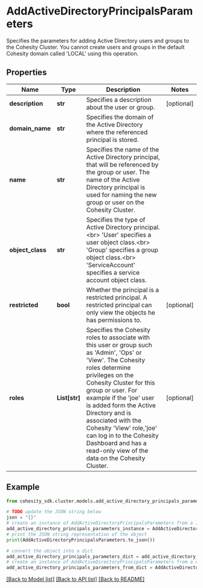 # AddActiveDirectoryPrincipalsParameters

Specifies the parameters for adding Active Directory users and groups to the Cohesity Cluster. You cannot create users and groups in the default Cohesity domain called 'LOCAL' using this operation.

## Properties

Name | Type | Description | Notes
------------ | ------------- | ------------- | -------------
**description** | **str** | Specifies a description about the user or group. | [optional] 
**domain_name** | **str** | Specifies the domain of the Active Directory where the referenced principal is stored. | 
**name** | **str** | Specifies the name of the Active Directory principal, that will be referenced by the group or user. The name of the Active Directory principal is used for naming the new group or user on the Cohesity Cluster. | 
**object_class** | **str** | Specifies the type of Active Directory principal.&lt;br&gt; &#39;User&#39; specifies a user object class.&lt;br&gt; &#39;Group&#39; specifies a group object class.&lt;br&gt; &#39;ServiceAccount&#39; specifies a service account object class. | 
**restricted** | **bool** | Whether the principal is a restricted principal. A restricted principal can only view the objects he has permissions to. | [optional] 
**roles** | **List[str]** | Specifies the Cohesity roles to associate with this user or group such as &#39;Admin&#39;, &#39;Ops&#39; or &#39;View&#39;. The Cohesity roles determine privileges on the Cohesity Cluster for this group or user. For example if the &#39;joe&#39; user is added form the Active Directory and is associated with the Cohesity &#39;View&#39; role,&#39;joe&#39; can log in to the Cohesity Dashboard and has a read-only view of the data on the Cohesity Cluster. | [optional] 

## Example

```python
from cohesity_sdk.cluster.models.add_active_directory_principals_parameters import AddActiveDirectoryPrincipalsParameters

# TODO update the JSON string below
json = "{}"
# create an instance of AddActiveDirectoryPrincipalsParameters from a JSON string
add_active_directory_principals_parameters_instance = AddActiveDirectoryPrincipalsParameters.from_json(json)
# print the JSON string representation of the object
print(AddActiveDirectoryPrincipalsParameters.to_json())

# convert the object into a dict
add_active_directory_principals_parameters_dict = add_active_directory_principals_parameters_instance.to_dict()
# create an instance of AddActiveDirectoryPrincipalsParameters from a dict
add_active_directory_principals_parameters_from_dict = AddActiveDirectoryPrincipalsParameters.from_dict(add_active_directory_principals_parameters_dict)
```
[[Back to Model list]](../README.md#documentation-for-models) [[Back to API list]](../README.md#documentation-for-api-endpoints) [[Back to README]](../README.md)


